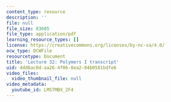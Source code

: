 ```yaml
---
content_type: resource
description: ''
file: null
file_size: 83605
file_type: application/pdf
learning_resource_types: []
license: https://creativecommons.org/licenses/by-nc-sa/4.0/
ocw_type: OCWFile
resourcetype: Document
title: 'Lecture 32: Polymers I transcript'
uid: 4dd6ac0d-aa26-4f06-8ea2-84b0581bdfe6
video_files:
  video_thumbnail_file: null
video_metadata:
  youtube_id: LMSTMBX_2F4
---
```

